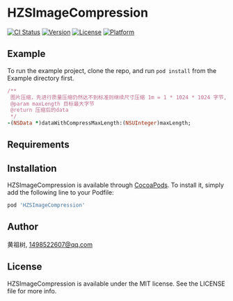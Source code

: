 # HZSImageCompression

[![CI Status](https://img.shields.io/travis/1498522607@qq.com/HZSImageCompression.svg?style=flat)](https://travis-ci.org/1498522607@qq.com/HZSImageCompression)
[![Version](https://img.shields.io/cocoapods/v/HZSImageCompression.svg?style=flat)](https://cocoapods.org/pods/HZSImageCompression)
[![License](https://img.shields.io/cocoapods/l/HZSImageCompression.svg?style=flat)](https://cocoapods.org/pods/HZSImageCompression)
[![Platform](https://img.shields.io/cocoapods/p/HZSImageCompression.svg?style=flat)](https://cocoapods.org/pods/HZSImageCompression)

## Example

To run the example project, clone the repo, and run `pod install` from the Example directory first.
```ruby
/**
 图片压缩，先进行质量压缩仍然达不到标准则继续尺寸压缩 1m = 1 * 1024 * 1024 字节,会压缩到90%-100%，如果达不到就进行尺寸压缩
 @param maxLength 目标最大字节
 @return 压缩后的data
 */
-(NSData *)dataWithCompressMaxLength:(NSUInteger)maxLength;

```

## Requirements

## Installation

HZSImageCompression is available through [CocoaPods](https://cocoapods.org). To install
it, simply add the following line to your Podfile:

```ruby
pod 'HZSImageCompression'
```

## Author

黄祖树, 1498522607@qq.com

## License

HZSImageCompression is available under the MIT license. See the LICENSE file for more info.
